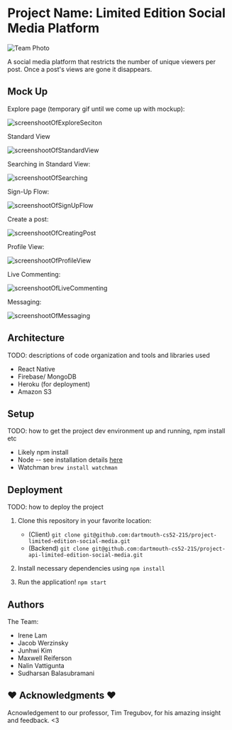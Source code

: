 # Project Name: Limited Edition Social Media Platform

![Team Photo](https://i.imgur.com/bTG56lp.jpg)

A social media platform that restricts the number of unique viewers per post. Once a post's views are gone it disappears. 

## Mock Up

Explore page (temporary gif until we come up with mockup): 

![screenshootOfExploreSeciton](https://github.com/blakesanie/React-Bubble-UI/blob/HEAD/example/public/demo.gif?raw=true)

Standard View 

![screenshootOfStandardView]()

Searching in Standard View:

![screenshootOfSearching]()

Sign-Up Flow: 

![screenshootOfSignUpFlow]()

Create a post:

![screenshootOfCreatingPost]()

Profile View:

![screenshootOfProfileView]()

Live Commenting:

![screenshootOfLiveCommenting]()

Messaging:

![screenshootOfMessaging]()

## Architecture

TODO:  descriptions of code organization and tools and libraries used
* React Native
* Firebase/ MongoDB
* Heroku (for deployment)
* Amazon S3

## Setup

TODO: how to get the project dev environment up and running, npm install etc
* Likely npm install
* Node -- see installation details [here](https://nodejs.org/en/download/)
* Watchman
    `brew install watchman`

## Deployment

TODO: how to deploy the project
1. Clone this repository in your favorite location:
    * (Client) `git clone git@github.com:dartmouth-cs52-21S/project-limited-edition-social-media.git`
    * (Backend) `git clone git@github.com:dartmouth-cs52-21S/project-api-limited-edition-social-media.git`

2. Install necessary dependencies using `npm install`
3. Run the application! `npm start` 

## Authors

The Team: 

  - Irene Lam
  - Jacob Werzinsky
  - Junhwi Kim
  - Maxwell Reiferson
  - Nalin Vattigunta
  - Sudharsan Balasubramani

## :heart: Acknowledgments :heart:

Acnowledgement to our professor, Tim Tregubov, for his amazing insight and feedback. <3
